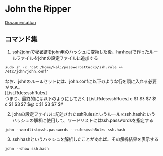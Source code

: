 # John the Ripper
[Documentation](https://github.com/openwall/john)

## コマンド集

1. ssh2johnで秘密鍵をjohn用のハッシュに変換した後、hashcatで作ったルールファイルをjohnの設定ファイルに追加する
```
sudo sh -c 'cat /home/kali/passwordattacks/ssh.rule >> /etc/john/john.conf'
```
なお、johnのルールセットには、john.confに以下のような行を頭に入れる必要がある。  
[List.Rules:sshRules]  
つまり、最終的には以下のようにしておく
[List.Rules:sshRules]
c $1 $3 $7 $!
c $1 $3 $7 $@
c $1 $3 $7 $#

2. johnの設定ファイルに記述されたsshRulesというルールをssh.hashというハッシュの解析に使用して、ワードリストにはssh.passwordsを指定する
```
john --wordlist=ssh.passwords --rules=sshRules ssh.hash
```

3. ssh.hashというハッシュを解析したことがあれば、その解析結果を表示する
```
john --show ssh.hash
```
